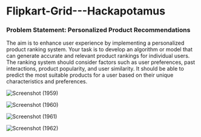 # Flipkart-Grid---Hackapotamus

### Problem Statement: Personalized Product Recommendations

The aim is to enhance user experience by implementing a personalized product ranking system.
Your task is to develop an algorithm or model that can generate accurate and relevant product
rankings for individual users. The ranking system should consider factors such as user
preferences, past interactions, product popularity, and user similarity. It should be able to predict
the most suitable products for a user based on their unique characteristics and preferences.

![Screenshot (1959)](https://github.com/kavyaaa-1/Flipkart-Grid---Hackapotamus/assets/71927950/2bb4b5b5-c4a2-4f5e-80ed-c30a66f32bf6)

![Screenshot (1960)](https://github.com/kavyaaa-1/Flipkart-Grid---Hackapotamus/assets/71927950/23ebe778-a041-47b5-9e4c-47a9db51f887)

![Screenshot (1961)](https://github.com/kavyaaa-1/Flipkart-Grid---Hackapotamus/assets/71927950/21d114e7-bb26-47d6-98b2-8a3826a8f011)

![Screenshot (1962)](https://github.com/kavyaaa-1/Flipkart-Grid---Hackapotamus/assets/71927950/2113a8ee-1811-48fb-832e-50d39e1a4853)
